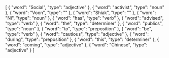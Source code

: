 [
  {
    "word": "Social",
    "type": "adjective"
  },
  {
    "word": "activist",
    "type": "noun"
  },
  {
    "word": "Voon",
    "type": ""
  },
  {
    "word": "Shiak",
    "type": ""
  },
  {
    "word": "Ni",
    "type": "noun"
  },
  {
    "word": "has",
    "type": "verb"
  },
  {
    "word": "advised",
    "type": "verb"
  },
  {
    "word": "the",
    "type": "determiner"
  },
  {
    "word": "publics",
    "type": "noun"
  },
  {
    "word": "to",
    "type": "preposition"
  },
  {
    "word": "be",
    "type": "verb"
  },
  {
    "word": "cautious",
    "type": "adjective"
  },
  {
    "word": "during",
    "type": "preposition"
  },
  {
    "word": "this",
    "type": "determiner"
  },
  {
    "word": "coming",
    "type": "adjective"
  },
  {
    "word": "Chinese",
    "type": "adjective"
  }
]
